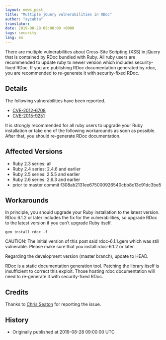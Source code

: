 ```yaml
---
layout: news_post
title: "Multiple jQuery vulnerabilities in RDoc"
author: "aycabta"
translator:
date: 2019-08-28 09:00:00 +0000
tags: security
lang: en
---
```



There are multiple vulnerabilities about Cross-Site Scripting (XSS) in jQuery that is contained by RDoc bundled with Ruby.
All ruby users are recommended to update ruby to newer version which includes security-fixed RDoc.
If you are publishing RDoc documentation generated by rdoc, you are recommended to re-generate it with security-fixed RDoc.

## Details

The following vulnerabilities have been reported.

* [CVE-2012-6708](https://nvd.nist.gov/vuln/detail/CVE-2012-6708)
* [CVE-2015-9251](https://nvd.nist.gov/vuln/detail/CVE-2015-9251)

It is strongly recommended for all ruby users to upgrade your Ruby installation or take one of the following workarounds as soon as possible.
After that, you should re-generate RDoc documentation.

## Affected Versions

* Ruby 2.3 series: all
* Ruby 2.4 series: 2.4.6 and earlier
* Ruby 2.5 series: 2.5.5 and earlier
* Ruby 2.6 series: 2.6.3 and earlier
* prior to master commit f308ab2131ee675000926540cbb8c13c91dc3be5

## Workarounds

In principle, you should upgrade your Ruby installation to the latest version.
RDoc 6.1.2 or later includes the fix for the vulnerabilities, so upgrade RDoc to the latest version if you can’t upgrade Ruby itself.

```
gem install rdoc -f
```

CAUTION: The initial version of this post said rdoc-6.1.1.gem which was still vulnerable. Please make sure that you install rdoc-6.1.2 or later.

Regarding the development version (master branch), update to HEAD.

RDoc is a static documentation generation tool.
Patching the library itself is insufficient to correct this exploit.
Those hosting rdoc documentation will need to re-generate it with security-fixed RDoc.

## Credits

Thanks to [Chris Seaton](https://hackerone.com/chrisseaton) for reporting the issue.

## History

* Originally published at 2019-08-28 09:00:00 UTC
